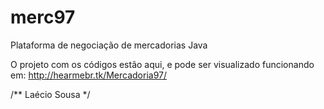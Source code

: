# merc97
Plataforma de negociação de mercadorias Java

O projeto com os códigos estão aqui, e pode ser visualizado funcionando em: http://hearmebr.tk/Mercadoria97/

/**
Laécio Sousa
*/
